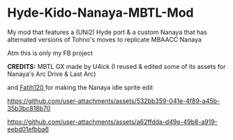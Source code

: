 # Hyde-Kido-Nanaya-MBTL-Mod
My mod that features a (UNi2) Hyde port & a custom Nanaya that has alternated versions of Tohno's moves to replicate MBAACC Nanaya


Atm this is only my FB project

**CREDITS:** MBTL GX made by U4ick (I reused & edited some of its assets for Nanaya's Arc Drive & Last Arc)

and [Fatih120 ](https://github.com/Fatih120) for making the Nanaya idle sprite edit

https://github.com/user-attachments/assets/532bb359-041e-4f89-a45b-35b3bc818b70



https://github.com/user-attachments/assets/a62ffdda-d49e-49b8-a919-eebd01efbba6



